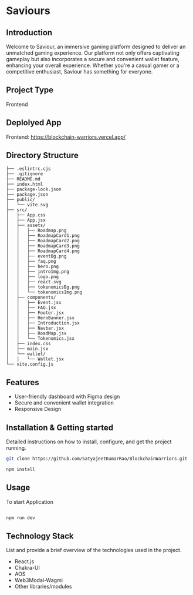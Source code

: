 # Saviours

## Introduction

Welcome to Saviour, an immersive gaming platform designed to deliver an unmatched gaming experience. Our platform not only offers captivating gameplay but also incorporates a secure and convenient wallet feature, enhancing your overall experience. Whether you're a casual gamer or a competitive enthusiast, Saviour has something for everyone.

## Project Type

Frontend

## Deplolyed App

Frontend: https://blockchain-warriors.vercel.app/

## Directory Structure

```
├── .eslintrc.cjs
├── .gitignore
├── README.md
├── index.html
├── package-lock.json
├── package.json
├── public/
│   └── vite.svg
├── src/
│   ├── App.css
│   ├── App.jsx
│   ├── assets/
│   │   ├── Roadmap.png
│   │   ├── RoadmapCard1.png
│   │   ├── RoadmapCard2.png
│   │   ├── RoadmapCard3.png
│   │   ├── RoadmapCard4.png
│   │   ├── eventBg.png
│   │   ├── faq.png
│   │   ├── hero.png
│   │   ├── introImg.png
│   │   ├── logo.png
│   │   ├── react.svg
│   │   ├── tokenomicsBg.png
│   │   └── tokenomicsImg.png
│   ├── components/
│   │   ├── Event.jsx
│   │   ├── FAQ.jsx
│   │   ├── Footer.jsx
│   │   ├── HeroBanner.jsx
│   │   ├── Introduction.jsx
│   │   ├── Navbar.jsx
│   │   ├── RoadMap.jsx
│   │   └── Tokenomics.jsx
│   ├── index.css
│   ├── main.jsx
│   └── wallet/
│   │   └── Wallet.jsx
└── vite.config.js

```

## Features

- User-friendly dashboard with Figma design
- Secure and convenient wallet integration
- Responsive Design

## Installation & Getting started

Detailed instructions on how to install, configure, and get the project running.

```bash
git clone https://github.com/SatyajeetKumarRao/BlockchainWarriors.git

npm install

```

## Usage

To start Application

```bash

npm run dev

```

## Technology Stack

List and provide a brief overview of the technologies used in the project.

- React.js
- Chakra-UI
- AOS
- Web3Modal-Wagmi
- Other libraries/modules
